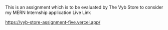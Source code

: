 This is an assignment which is to be evaluated by The Vyb Store to consider my MERN Internship application 
Live Link

https://vyb-store-assignment-five.vercel.app/
